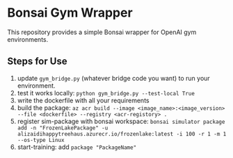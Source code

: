 # Bonsai Gym Wrapper

This repository provides a simple Bonsai wrapper for OpenAI gym environments.

## Steps for Use

1. update `gym_bridge.py` (whatever bridge code you want) to run your environment.
2. test it works locally: `python gym_bridge.py --test-local True`
3. write the dockerfile with all your requirements
4. build the package: `az acr build --image <image_name>:<image_version> --file <dockerfile> --registry <acr-registory> .`
5. register sim-package with bonsai workspace: `bonsai simulator package add -n "FrozenLakePackage" -u alizaidihappytreehaus.azurecr.io/frozenlake:latest -i 100 -r 1 -m 1 --os-type Linux`
6. start-training: add `package "PackageName"`